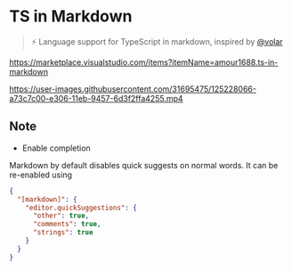 # TS in Markdown

> ⚡ Language support for TypeScript in markdown, inspired by [@volar](https://github.com/johnsoncodehk/volar)

https://marketplace.visualstudio.com/items?itemName=amour1688.ts-in-markdown



https://user-images.githubusercontent.com/31695475/125228066-a73c7c00-e306-11eb-9457-6d3f2ffa4255.mp4




## Note

* Enable completion

Markdown by default disables quick suggests on normal words. It can be re-enabled using

```json
{
  "[markdown]": {
    "editor.quickSuggestions": {
      "other": true,
      "comments": true,
      "strings": true
    }
  }
}
```
